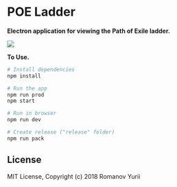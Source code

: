 # POE Ladder

**Electron application for viewing the Path of Exile ladder.**

![](http://darteil-projects.ru/static/images/poe-ladder.png)

**To Use.**

```bash
# Install dependencies
npm install

# Run the app
npm run prod
npm start

# Run in browser
npm run dev

# Create release ("release" folder)
npm run pack
```

## License

MIT License, Copyright (c) 2018 Romanov Yurii
